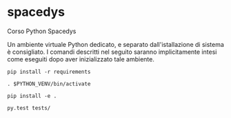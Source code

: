 # spacedys

Corso Python Spacedys

Un ambiente virtuale Python dedicato, e separato dall'istallazione di sistema è consigliato. I comandi descritti nel seguito saranno implicitamente intesi come eseguiti dopo aver inizializzato tale ambiente.

`pip install -r requirements`

`. $PYTHON_VENV/bin/activate`

`pip install -e .`

`py.test tests/`

